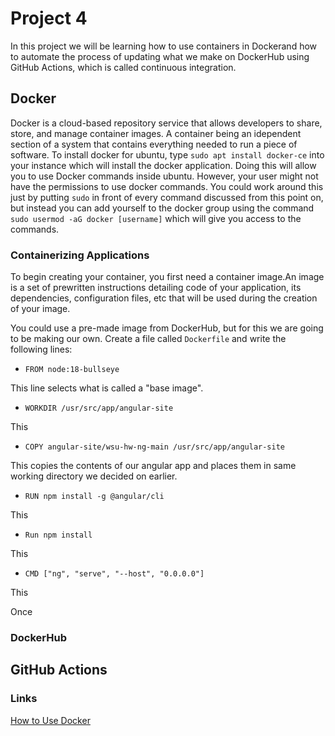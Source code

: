 # Project 4

In this project we will be learning how to use containers in Dockerand how to automate the process of updating what we make on DockerHub using GitHub Actions, which is called continuous integration.

## Docker

Docker is a cloud-based repository service that allows developers to share, store, and manage container images. A container being an idependent section of a system that contains everything needed to run a piece of software. To install docker for ubuntu, type `sudo apt install docker-ce` into your instance which will install the docker application. Doing this will allow you to use Docker commands inside ubuntu. However, your user might not have the permissions to use docker commands. You could work around this just by putting `sudo` in front of every command discussed from this point on, but instead you can add yourself to the docker group using the command `sudo usermod -aG docker [username]` which will give you access to the commands.

### Containerizing Applications

To begin creating your container, you first need a container image.An image is a set of prewritten instructions detailing code of your application, its dependencies, configuration files, etc that will be used during the creation of your image.

You could use a pre-made image from DockerHub, but for this we are going to be making our own. Create a file called `Dockerfile` and write the following lines:

- `FROM node:18-bullseye`

This line selects what is called a "base image".

- `WORKDIR /usr/src/app/angular-site`

This

- `COPY angular-site/wsu-hw-ng-main /usr/src/app/angular-site`

This copies the contents of our angular app and places them in same working directory we decided on earlier.

- `RUN npm install -g @angular/cli `

This

- `Run npm install `

This

- `CMD ["ng", "serve", "--host", "0.0.0.0"]`

This

Once

### DockerHub



## GitHub Actions



### Links
[How to Use Docker](https://www.cherryservers.com/blog/install-docker-ubuntu)
